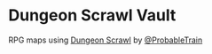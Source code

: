 # Dungeon Scrawl Vault

RPG maps using [Dungeon Scrawl](https://dungeonscrawl.com/) by [@ProbableTrain](https://twitter.com/probabletrain)
